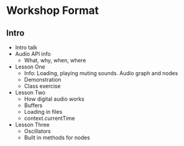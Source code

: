 # Workshop Format

## Intro

- Intro talk
- Audio API info
  - What, why, when, where
- Lesson One
  - Info: Loading, playing  muting sounds. Audio graph and nodes
  - Demonstration
  - Class exercise
- Lesson Two
  - How digital audio works
  - Buffers
  - Loading in files
  - context.currentTime
- Lesson Three
  - Oscillators
  - Built in methods for nodes